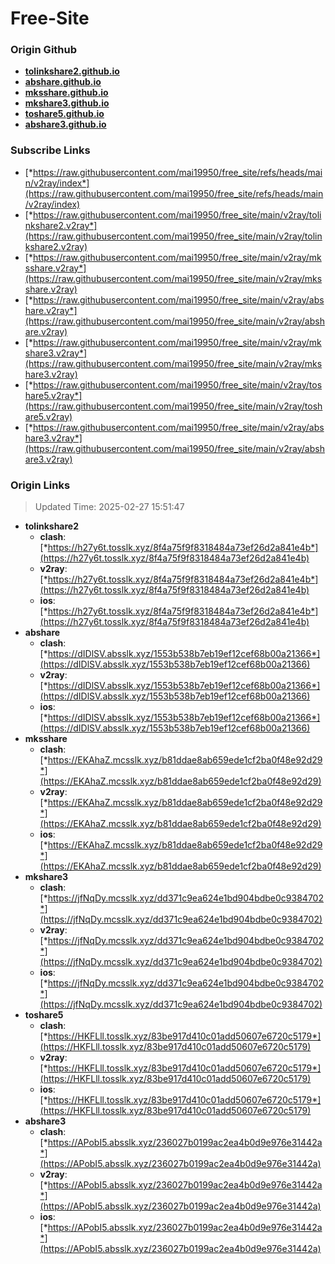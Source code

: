 # Free-Site

### Origin Github

- [**tolinkshare2.github.io**](https://github.com/tolinkshare2/tolinkshare2.github.io)
- [**abshare.github.io**](https://github.com/abshare/abshare.github.io)
- [**mksshare.github.io**](https://github.com/mksshare/mksshare.github.io)
- [**mkshare3.github.io**](https://github.com/mkshare3/mkshare3.github.io)
- [**toshare5.github.io**](https://github.com/toshare5/toshare5.github.io)
- [**abshare3.github.io**](https://github.com/abshare3/abshare3.github.io)

### Subscribe Links

- [*https://raw.githubusercontent.com/mai19950/free_site/refs/heads/main/v2ray/index*](https://raw.githubusercontent.com/mai19950/free_site/refs/heads/main/v2ray/index)
- [*https://raw.githubusercontent.com/mai19950/free_site/main/v2ray/tolinkshare2.v2ray*](https://raw.githubusercontent.com/mai19950/free_site/main/v2ray/tolinkshare2.v2ray)
- [*https://raw.githubusercontent.com/mai19950/free_site/main/v2ray/mksshare.v2ray*](https://raw.githubusercontent.com/mai19950/free_site/main/v2ray/mksshare.v2ray)
- [*https://raw.githubusercontent.com/mai19950/free_site/main/v2ray/abshare.v2ray*](https://raw.githubusercontent.com/mai19950/free_site/main/v2ray/abshare.v2ray)
- [*https://raw.githubusercontent.com/mai19950/free_site/main/v2ray/mkshare3.v2ray*](https://raw.githubusercontent.com/mai19950/free_site/main/v2ray/mkshare3.v2ray)
- [*https://raw.githubusercontent.com/mai19950/free_site/main/v2ray/toshare5.v2ray*](https://raw.githubusercontent.com/mai19950/free_site/main/v2ray/toshare5.v2ray)
- [*https://raw.githubusercontent.com/mai19950/free_site/main/v2ray/abshare3.v2ray*](https://raw.githubusercontent.com/mai19950/free_site/main/v2ray/abshare3.v2ray)

### Origin Links

> Updated Time: 2025-02-27 15:51:47

- **tolinkshare2**
  - **clash**: [*https://h27y6t.tosslk.xyz/8f4a75f9f8318484a73ef26d2a841e4b*](https://h27y6t.tosslk.xyz/8f4a75f9f8318484a73ef26d2a841e4b)
  - **v2ray**: [*https://h27y6t.tosslk.xyz/8f4a75f9f8318484a73ef26d2a841e4b*](https://h27y6t.tosslk.xyz/8f4a75f9f8318484a73ef26d2a841e4b)
  - **ios**: [*https://h27y6t.tosslk.xyz/8f4a75f9f8318484a73ef26d2a841e4b*](https://h27y6t.tosslk.xyz/8f4a75f9f8318484a73ef26d2a841e4b)
- **abshare**
  - **clash**: [*https://dIDlSV.absslk.xyz/1553b538b7eb19ef12cef68b00a21366*](https://dIDlSV.absslk.xyz/1553b538b7eb19ef12cef68b00a21366)
  - **v2ray**: [*https://dIDlSV.absslk.xyz/1553b538b7eb19ef12cef68b00a21366*](https://dIDlSV.absslk.xyz/1553b538b7eb19ef12cef68b00a21366)
  - **ios**: [*https://dIDlSV.absslk.xyz/1553b538b7eb19ef12cef68b00a21366*](https://dIDlSV.absslk.xyz/1553b538b7eb19ef12cef68b00a21366)
- **mksshare**
  - **clash**: [*https://EKAhaZ.mcsslk.xyz/b81ddae8ab659ede1cf2ba0f48e92d29*](https://EKAhaZ.mcsslk.xyz/b81ddae8ab659ede1cf2ba0f48e92d29)
  - **v2ray**: [*https://EKAhaZ.mcsslk.xyz/b81ddae8ab659ede1cf2ba0f48e92d29*](https://EKAhaZ.mcsslk.xyz/b81ddae8ab659ede1cf2ba0f48e92d29)
  - **ios**: [*https://EKAhaZ.mcsslk.xyz/b81ddae8ab659ede1cf2ba0f48e92d29*](https://EKAhaZ.mcsslk.xyz/b81ddae8ab659ede1cf2ba0f48e92d29)
- **mkshare3**
  - **clash**: [*https://jfNqDy.mcsslk.xyz/dd371c9ea624e1bd904bdbe0c9384702*](https://jfNqDy.mcsslk.xyz/dd371c9ea624e1bd904bdbe0c9384702)
  - **v2ray**: [*https://jfNqDy.mcsslk.xyz/dd371c9ea624e1bd904bdbe0c9384702*](https://jfNqDy.mcsslk.xyz/dd371c9ea624e1bd904bdbe0c9384702)
  - **ios**: [*https://jfNqDy.mcsslk.xyz/dd371c9ea624e1bd904bdbe0c9384702*](https://jfNqDy.mcsslk.xyz/dd371c9ea624e1bd904bdbe0c9384702)
- **toshare5**
  - **clash**: [*https://HKFLll.tosslk.xyz/83be917d410c01add50607e6720c5179*](https://HKFLll.tosslk.xyz/83be917d410c01add50607e6720c5179)
  - **v2ray**: [*https://HKFLll.tosslk.xyz/83be917d410c01add50607e6720c5179*](https://HKFLll.tosslk.xyz/83be917d410c01add50607e6720c5179)
  - **ios**: [*https://HKFLll.tosslk.xyz/83be917d410c01add50607e6720c5179*](https://HKFLll.tosslk.xyz/83be917d410c01add50607e6720c5179)
- **abshare3**
  - **clash**: [*https://APobI5.absslk.xyz/236027b0199ac2ea4b0d9e976e31442a*](https://APobI5.absslk.xyz/236027b0199ac2ea4b0d9e976e31442a)
  - **v2ray**: [*https://APobI5.absslk.xyz/236027b0199ac2ea4b0d9e976e31442a*](https://APobI5.absslk.xyz/236027b0199ac2ea4b0d9e976e31442a)
  - **ios**: [*https://APobI5.absslk.xyz/236027b0199ac2ea4b0d9e976e31442a*](https://APobI5.absslk.xyz/236027b0199ac2ea4b0d9e976e31442a)
